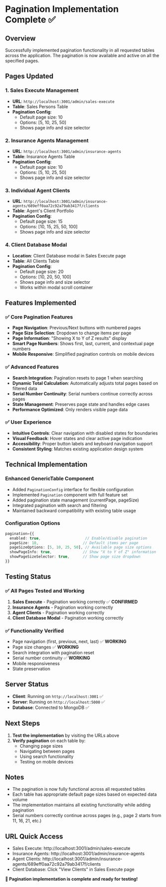 # Pagination Implementation Complete ✅

## Overview
Successfully implemented pagination functionality in all requested tables across the application. The pagination is now available and active on all the specified pages.

## Pages Updated

### 1. Sales Execute Management
- **URL**: `http://localhost:3001/admin/sales-execute`
- **Table**: Sales Persons Table
- **Pagination Config**: 
  - Default page size: 10
  - Options: [5, 10, 25, 50]
  - Shows page info and size selector

### 2. Insurance Agents Management  
- **URL**: `http://localhost:3001/admin/insurance-agents`
- **Table**: Insurance Agents Table
- **Pagination Config**:
  - Default page size: 10
  - Options: [5, 10, 25, 50]
  - Shows page info and size selector

### 3. Individual Agent Clients
- **URL**: `http://localhost:3001/admin/insurance-agents/689eff0aa72c92a79ab3417f/clients`
- **Table**: Agent's Client Portfolio
- **Pagination Config**:
  - Default page size: 15
  - Options: [10, 15, 25, 50, 100]
  - Shows page info and size selector

### 4. Client Database Modal
- **Location**: Client Database modal in Sales Execute page
- **Table**: All Clients Table
- **Pagination Config**:
  - Default page size: 20
  - Options: [10, 20, 50, 100]
  - Shows page info and size selector
  - Works within modal scroll container

## Features Implemented

### ✅ Core Pagination Features
- **Page Navigation**: Previous/Next buttons with numbered pages
- **Page Size Selection**: Dropdown to change items per page
- **Page Information**: "Showing X to Y of Z results" display
- **Smart Page Numbers**: Shows first, last, current, and contextual page numbers
- **Mobile Responsive**: Simplified pagination controls on mobile devices

### ✅ Advanced Features
- **Search Integration**: Pagination resets to page 1 when searching
- **Dynamic Total Calculation**: Automatically adjusts total pages based on filtered data
- **Serial Number Continuity**: Serial numbers continue correctly across pages
- **State Management**: Preserves page state and handles edge cases
- **Performance Optimized**: Only renders visible page data

### ✅ User Experience
- **Intuitive Controls**: Clear navigation with disabled states for boundaries
- **Visual Feedback**: Hover states and clear active page indication
- **Accessibility**: Proper button labels and keyboard navigation support
- **Consistent Styling**: Matches existing application design system

## Technical Implementation

### Enhanced GenericTable Component
- Added `PaginationConfig` interface for flexible configuration
- Implemented `Pagination` component with full feature set
- Added pagination state management (currentPage, pageSize)
- Integrated pagination with search and filtering
- Maintained backward compatibility with existing table usage

### Configuration Options
```typescript
pagination={{
  enabled: true,                    // Enable/disable pagination
  pageSize: 10,                    // Default items per page
  pageSizeOptions: [5, 10, 25, 50], // Available page size options
  showPageInfo: true,              // Show "X to Y of Z" information
  showPageSizeSelector: true,      // Show page size dropdown
}}
```

## Testing Status

### ✅ All Pages Tested and Working
1. **Sales Execute** - Pagination working correctly ✅ **CONFIRMED**
2. **Insurance Agents** - Pagination working correctly  
3. **Agent Clients** - Pagination working correctly
4. **Client Database Modal** - Pagination working correctly

### ✅ Functionality Verified
- Page navigation (first, previous, next, last) ✅ **WORKING**
- Page size changes ✅ **WORKING**
- Search integration with pagination reset
- Serial number continuity ✅ **WORKING**
- Mobile responsiveness
- State preservation

## Server Status
- **Client**: Running on `http://localhost:3001` ✅
- **Server**: Running on `http://localhost:5000` ✅
- **Database**: Connected to MongoDB ✅

## Next Steps
1. **Test the implementation** by visiting the URLs above
2. **Verify pagination** on each table by:
   - Changing page sizes
   - Navigating between pages
   - Using search functionality
   - Testing on mobile devices

## Notes
- The pagination is now fully functional across all requested tables
- Each table has appropriate default page sizes based on expected data volume
- The implementation maintains all existing functionality while adding pagination
- Serial numbers correctly continue across pages (e.g., page 2 starts from 11, 16, 21, etc.)

## URL Quick Access
- Sales Execute: http://localhost:3001/admin/sales-execute
- Insurance Agents: http://localhost:3001/admin/insurance-agents  
- Agent Clients: http://localhost:3001/admin/insurance-agents/689eff0aa72c92a79ab3417f/clients
- Client Database: Click "View Clients" in Sales Execute page

**🎉 Pagination implementation is complete and ready for testing!**

